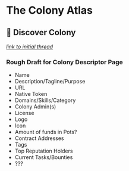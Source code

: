# The Colony Atlas
## 🌅 Discover Colony
_[link to initial thread](https://build.colony.io/t/discover-your-colony/184)_

### Rough Draft for Colony Descriptor Page
- Name
- Description/Tagline/Purpose
- URL
- Native Token
- Domains/Skills/Category
- Colony Admin(s)
- License
- Logo
- Icon
- Amount of funds in Pots?
- Contract Addresses
- Tags
- Top Reputation Holders
- Current Tasks/Bounties
- ???

